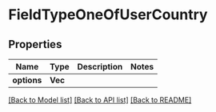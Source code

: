 # FieldTypeOneOfUserCountry

## Properties

Name | Type | Description | Notes
------------ | ------------- | ------------- | -------------
**options** | **Vec<String>** |  | 

[[Back to Model list]](../README.md#documentation-for-models) [[Back to API list]](../README.md#documentation-for-api-endpoints) [[Back to README]](../README.md)



